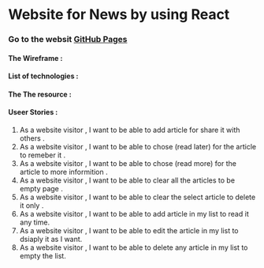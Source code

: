 # Website for News by using React 
### Go to the websit [GitHub Pages](https://pages.github.com/)
#### The Wireframe :
#### List of technologies :
####  The The resource :




#### Useer Stories :
1. As a website visitor , I want to be able to add article for share it with others .
2. As a website visitor , I want to be able to chose (read later) for the article to remeber it .
3. As a website visitor , I want to be able to chose (read more) for the article to more informition  .
4. As a website visitor , I want to be able to clear all the articles to be empty page .
5. As a website visitor , I want to be able to clear the select article to delete it only .
6. As a website visitor , I want to be able to add article in my list to read it any time.
7. As a website visitor , I want to be able to edit the article in my list to dsiaply it as I want.
8. As a website visitor , I want to be able to delete any  article in my list to empty the list.
